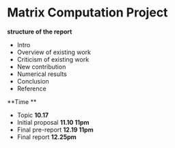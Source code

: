 # Matrix Computation Project

**structure of the report**

- Intro
- Overview of existing work
- Criticism of existing work
- New contribution
- Numerical results
- Conclusion
- Reference

**Time **

- Topic **10.17**
- Initial proposal **11.10 11pm**
- Final pre-report **12.19 11pm**
- Final report **12.25pm**

